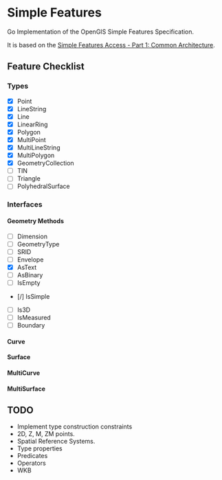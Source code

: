 # Simple Features

Go Implementation of the OpenGIS Simple Features Specification.

It is based on the [Simple Features Access - Part 1: Common
Architecture](http://www.opengeospatial.org/standards/sfa).

## Feature Checklist

### Types

- [x] Point
- [x] LineString
- [x] Line
- [x] LinearRing
- [x] Polygon
- [x] MultiPoint
- [x] MultiLineString
- [x] MultiPolygon
- [x] GeometryCollection
- [ ] TIN
- [ ] Triangle
- [ ] PolyhedralSurface

### Interfaces

#### Geometry Methods

- [ ] Dimension
- [ ] GeometryType
- [ ] SRID
- [ ] Envelope
- [x] AsText
- [ ] AsBinary
- [ ] IsEmpty
- [/] IsSimple
- [ ] Is3D
- [ ] IsMeasured
- [ ] Boundary

#### Curve

#### Surface

#### MultiCurve

#### MultiSurface

## TODO

- Implement type construction constraints
- 2D, Z, M, ZM points.
- Spatial Reference Systems.
- Type properties
- Predicates
- Operators
- WKB
